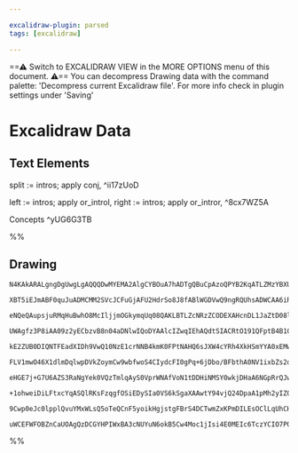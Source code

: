 ```yaml
---

excalidraw-plugin: parsed
tags: [excalidraw]

---
```

==⚠  Switch to EXCALIDRAW VIEW in the MORE OPTIONS menu of this document. ⚠== You can decompress Drawing data with the command palette: 'Decompress current Excalidraw file'. For more info check in plugin settings under 'Saving'


# Excalidraw Data
## Text Elements
split := intros; apply conj, ^ii17zUoD

left  := intros; apply or_introl,
right := intros; apply or_intror, ^8cx7WZ5A

Concepts ^yUG6G3TB

%%
## Drawing
```compressed-json
N4KAkARALgngDgUwgLgAQQQDwMYEMA2AlgCYBOuA7hADTgQBuCpAzoQPYB2KqATLZMzYBXUtiRoIACyhQ4zZAHoFAc0JRJQgEYA6bGwC2CgF7N6hbEcK4OCtptbErHALRY8RMpWdx8Q1TdIEfARcZgRmBShcZQUebQBmbQAGGjoghH0EDihmbgBtcDBQMBLoeHF0KCwoVJLIRhZ2LjQARiSk/lKG1k4AOU4xbh4AdgAWADYWgE5x+M7IQg5iLG4I

XBT5iEJmABF0quJuADMCMM2SVcJCFuGjAFU2HdrSo8J8fABlWGDVwQ9ngRQUhsADWCAA6iR1ENNswgaCEF8YD8JH8LptgX5JBxwrlWps2HBcNg1DBuG0OoVINZlCjUJS6hBMNxnPF2psyWhnC0ABwM0pw4FggDCbHwbFIqwAxC0ELLZQCIJpiSDlJilqLxZKJEDrMwiYFsoqKFDJNw2eNNpIEIRlNIhgBWWEIBCHNCjCY8eJTKZJKabNXCOAASWI

eNQeQAupsjuRMqHuBwhO8McIljjmOGkymqUq08QAKLBTLZcNRzZCODEXAHcnDL1JaZtD08lqbIgcEGJ5P4dtsbBgt2oE74M65o6cKAfQhGCo8fmQCfZABiuH0b05qB5myqmBqqJ8alQyAAvKhFvDmABuVC4OA+GCoPQcABW1EV5AoABVqr9D1BjzPC9gWvW973wR9nzfRVdygABBIhlGadBgiOGpNgaKBzAIBDbWQ6BCUVZ8okWJgEzQbNe1zCVb

UWAgfz3P8iAA09z2yECbzvB8n04aDNlwIQoDYAAlcIZwqIEhAQdtSIACRtO191QFptB4B1CgAX06YpSlgRBVlgxVuiaIY/Qwpgeg4foOEGNApjaHlRiSec5lzRZlmZCRcBaRVtj2YJazQEcx0ZC4JB5bBMGGcEAC0HTgxVXneJE6QgNFDlheEwUhYhoTQPhc0FBEUoqNKxXRXNMTtDNwzbaiiRJWByXZXMaTpBcmRZNkOs3bknMyoUEE1CVpXlOU

kE2ZUB0DIQNTFEadXIDh9VwQ10NzE1crNNB4kmK0FPtNAHQ6sJXW4cYRh4XkHSmYYA0xEMw3yaNxzjBByNQSjU1m4gau7HNGU0fMiwyLIcmeisqxrM7WnrNlpgdHkph4HlXMZDsuwons+wHGHh1OaTx0nadZ1MmNJ1XdcIO4bdc0MiRUIAwC2MvTjwMfCUAH1gLFagAB0OFIW1pGZnnQK4iDUC5nnSHfDFKAYpSIEZ1BRfYthxfZqXSG59XewFoX

FLV1mwO46X1dlmDqlwpDVkZoymCw9wbfwoS4CIydcFI0gPq+6jDbo/BFbthA0NV1ixbZs2dZ5/XBeFligPVzXo91+FLf4wSRLE0m0Ekwn0bkg6lJUtTNO0unygM39zMaThuFGf1c2MvoBgqUYWkb0ZhlupvQqWFYvJ4Xzdn2PHgoL0owvQGA7gAcXGOf4i/AAhRK3k+b5SvSxUiuy00YUKrLES335yoyyrhGq3FyQJBrSWajq2oqDrPNQVl+tzXq

eHGE7j+G7U6AZS3RaNgYek0VQzTmlqAyS0VprWNAfVoN1tDDHiNMSY0wkjDHaA6NGpRrQJwbk6QqLohwtkci0b090gyhjLC9RksY1zvSHH7Rk6pfo3yxgDUoQMfogxLODNA5ZcyVmrIFZScNGxTAdC0WYUxRgyU7P9Ki6N+yDmOATcm2QSYVF2toqAlMNzcBIYyem6BRQ2QQHAcG8tvy/gkJYsQNjcg7mtohfC9ta5Oxwh4gyhFNjES9jiH2rDsb

+1ohweiDiLFtxcYqASQlRKsFzqgfOSiEDySIa0VS6kSgaXAAwtY94vjQ24DpaA1pMh2yIZ0BghAEAUBXpAjhADpRHA6Z054EBsAiDWsGKo+gviDTaRIYBwxQHgMKD0vpYMBkZGadNVp81AHQDgQaMG3TemkH6YM5cG8Spn3+HU7ZuyMjDIRDlPKvATmzOyPMoZx9DmonPlsu5UAHnCSvtiLhylbk7LmYMgA8vfJqrQWqlFOYCjIy4KZrmMUdf5Zz

9Cwp0eJc0lpplQvuYMxWLsQ5oTeQCnF5yoikHgjstgFBrS4DCTwmZxKPmDILEsOClLqUhCHGsdl3TmDYGBO8AAGg3Vs2hHI8CmK2UYDo8ESo9HUvlAr8AAE0hj1m0OMB0Er4go2GFqngjdMWlCMGwAw5Tm4ECkuSVSww+RUMlR6doPI8lgC0li95nz8x/QkBw7paoSC6LJtM/1xBRmoB0pAFeYouVSmFFMONcbFSiWUMmVa0oCw7AzRmiA5d3WMo

uWCEFWFOBZnCaUOAgQzDCGYHPIWxBA3cNUYuN6okB5Cw4Moc1jIsi4E0MEIc6TczYCIO7POpApKbCidUsdE7qKCQ7BJcdCBc2lDsC+BA2AcgfCiXAAAsmwZYLLe39s0aOZdrr+AQCSuEcpBSNJAA
```
%%